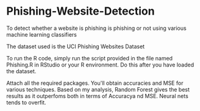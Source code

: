 # Phishing-Website-Detection
To detect whether a website is phishing is phishing or not using various machine learning classifiers

The dataset used is the UCI Phishing Websites Dataset

To run the R code, simply run the script provided in the file named Phishing.R in RStudio or your R environment. Do this after you have loaded the dataset. 

Attach all the required packages. You'll obtain accuracies and MSE for various techniques. Based on my analysis, Random Forest gives the best results as it outperfoms both in terms of Accuracya nd MSE. Neural nets tends to overfit. 

